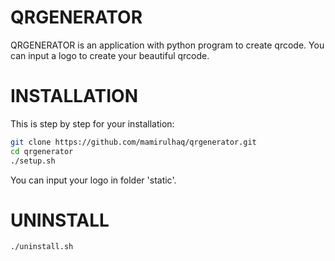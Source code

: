 # QRGENERATOR

QRGENERATOR is an application with python program to create qrcode. You can input a logo to create your beautiful qrcode.

# INSTALLATION

This is step by step for your installation:

```bash
git clone https://github.com/mamirulhaq/qrgenerator.git
cd qrgenerator
./setup.sh
```

You can input your logo in folder 'static'.

# UNINSTALL

```bash
./uninstall.sh
```
